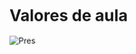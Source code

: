 # Valores de aula
![Pres](https://docs.google.com/presentation/d/e/2PACX-1vSNR2PsHwJRjlWgLu3aIlm1y2kcYjEebxQRyg3lAtz6fSu0BCMLEQgiJCauFxnpL4xqp5HAdR69cGce/pub?start=false&loop=false&delayms=600000)


